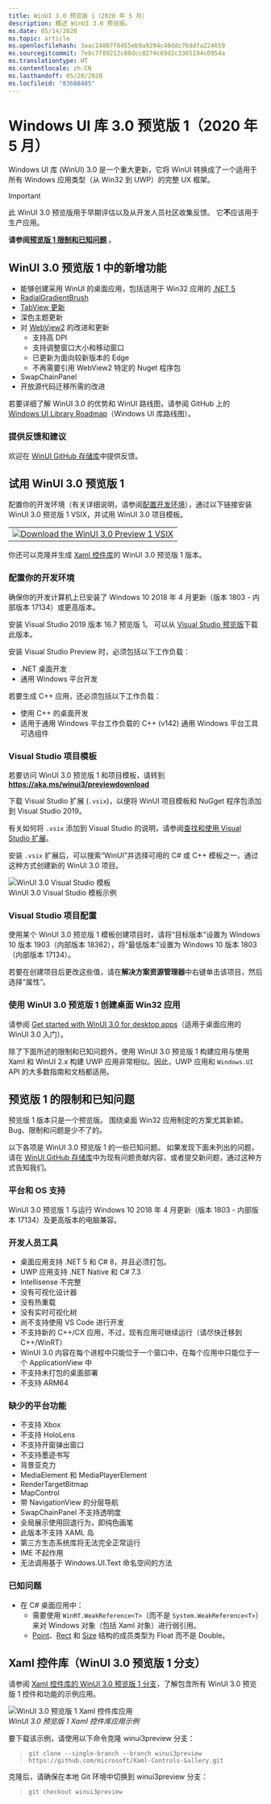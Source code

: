 ```yaml
---
title: WinUI 3.0 预览版 1（2020 年 5 月）
description: 概述 WinUI 3.0 预览版。
ms.date: 05/14/2020
ms.topic: article
ms.openlocfilehash: 3aac14807f8455eb9a9294c40ddc76ddfa224659
ms.sourcegitcommit: 7e8c7f89212c88dcc0274c69d2c3365194c0954a
ms.translationtype: HT
ms.contentlocale: zh-CN
ms.lasthandoff: 05/20/2020
ms.locfileid: "83688485"
---
```

# <a name="windows-ui-library-30-preview-1-may-2020"></a>Windows UI 库 3.0 预览版 1（2020 年 5 月）

Windows UI 库 (WinUI) 3.0 是一个重大更新，它将 WinUI 转换成了一个适用于所有 Windows 应用类型（从 Win32 到 UWP）的完整 UX 框架。

> [!Important]
> 此 WinUI 3.0 预览版用于早期评估以及从开发人员社区收集反馈。 它**不**应该用于生产应用。
>
> **请参阅[预览版 1 限制和已知问题](#preview-1-limitations-and-known-issues)** 。
## <a name="new-features-in-winui-30-preview-1"></a>WinUI 3.0 预览版 1 中的新增功能

- 能够创建采用 WinUI 的桌面应用，包括适用于 Win32 应用的 [.NET 5](https://github.com/dotnet/core/tree/master/release-notes/5.0)
- [RadialGradientBrush](/windows/uwp/design/style/brushes#radial-gradient-brushes)
- [TabView 更新](/windows/uwp/design/controls-and-patterns/tab-view)
- 深色主题更新
- 对 [WebView2](https://docs.microsoft.com/microsoft-edge/hosting/webview2) 的改进和更新
  - 支持高 DPI
  - 支持调整窗口大小和移动窗口
  - 已更新为面向较新版本的 Edge
  - 不再需要引用 WebView2 特定的 Nuget 程序包
- SwapChainPanel
- 开放源代码迁移所需的改进

若要详细了解 WinUI 3.0 的优势和 WinUI 路线图，请参阅 GitHub 上的 [Windows UI Library Roadmap](https://github.com/microsoft/microsoft-ui-xaml/blob/master/docs/roadmap.md)（Windows UI 库路线图）。

### <a name="provide-feedback-and-suggestions"></a>提供反馈和建议

欢迎在 [WinUI GitHub 存储库](https://github.com/microsoft/microsoft-ui-xaml/issues/new/choose)中提供反馈。

## <a name="try-winui-30-preview-1"></a>试用 WinUI 3.0 预览版 1

配置你的开发环境（有关详细说明，请参阅[配置开发环境](#configure-your-dev-environment)），通过以下链接安装 WinUI 3.0 预览版 1 VSIX，并试用 WinUI 3.0 项目模板。

<table>
<tr>
<td align="center">
<a href="https://aka.ms/winui3/previewdownload"><img src="images/downloadbuttontx.png" alt="Download the WinUI 3.0 Preview 1 VSIX"/></a>
<!--
<br/>
<a href="https://aka.ms/winui3/previewdownload">Download the WinUI 3.0 Preview 1 VSIX</a>
-->
</td>
</tr>
</table>

你还可以克隆并生成 [Xaml 控件库](#xaml-controls-gallery-winui-30-preview-1-branch)的 WinUI 3.0 预览版 1 版本。

### <a name="configure-your-dev-environment"></a>配置你的开发环境

确保你的开发计算机上已安装了 Windows 10 2018 年 4 月更新（版本 1803 - 内部版本 17134）或更高版本。

安装 Visual Studio 2019 版本 16.7 预览版 1。 可以从 [Visual Studio 预览版](https://visualstudio.microsoft.com/vs/preview)下载此版本。

安装 Visual Studio Preview 时，必须包括以下工作负载：

- .NET 桌面开发
- 通用 Windows 平台开发

若要生成 C++ 应用，还必须包括以下工作负载：

- 使用 C++ 的桌面开发
- 适用于通用 Windows 平台工作负载的 C++ (v142) 通用 Windows 平台工具可选组件

### <a name="visual-studio-project-templates"></a>Visual Studio 项目模板

若要访问 WinUI 3.0 预览版 1 和项目模板，请转到 **https://aka.ms/winui3/previewdownload**

下载 Visual Studio 扩展 (`.vsix`)，以便将 WinUI 项目模板和 NuGget 程序包添加到 Visual Studio 2019。

有关如何将 `.vsix` 添加到 Visual Studio 的说明，请参阅[查找和使用 Visual Studio 扩展](https://docs.microsoft.com/visualstudio/ide/finding-and-using-visual-studio-extensions?view=vs-2019#install-without-using-the-manage-extensions-dialog-box)。

安装 `.vsix` 扩展后，可以搜索“WinUI”并选择可用的 C# 或 C++ 模板之一，通过这种方式创建新的 WinUI 3.0 项目。

![WinUI 3.0 Visual Studio 模板](images/WinUI3Templates.png)<br/>
WinUI 3.0 Visual Studio 模板示例

### <a name="visual-studio-project-configuration"></a>Visual Studio 项目配置

使用某个 WinUI 3.0 预览版 1 模板创建项目时，请将“目标版本”设置为 Windows 10 版本 1903（内部版本 18362），将“最低版本”设置为 Windows 10 版本 1803（内部版本 17134）。

若要在创建项目后更改这些值，请在**解决方案资源管理器**中右键单击该项目，然后选择“属性”。

### <a name="creating-a-desktop-win32-app-with-winui-30-preview-1"></a>使用 WinUI 3.0 预览版 1 创建桌面 Win32 应用

请参阅 [Get started with WinUI 3.0 for desktop apps](get-started-winui3-for-desktop.md)（适用于桌面应用的 WinUI 3.0 入门）。

除了下面所述的限制和已知问题外，使用 WinUI 3.0 预览版 1 构建应用与使用 Xaml 和 WinUI 2.x 构建 UWP 应用非常相似。因此，UWP 应用和 `Windows.UI` API 的大多数指南和文档都适用。

## <a name="preview-1-limitations-and-known-issues"></a>预览版 1 的限制和已知问题

预览版 1 版本只是一个预览版。 围绕桌面 Win32 应用制定的方案尤其新颖。 Bug、限制和问题是少不了的。

以下各项是 WinUI 3.0 预览版 1 的一些已知问题。 如果发现下面未列出的问题，请在 [WinUI GitHub 存储库](https://github.com/microsoft/microsoft-ui-xaml/issues/new/choose)中为现有问题贡献内容，或者提交新问题，通过这种方式告知我们。

### <a name="platform-and-os-support"></a>平台和 OS 支持

WinUI 3.0 预览版 1 与运行 Windows 10 2018 年 4 月更新（版本 1803 - 内部版本 17134）及更高版本的电脑兼容。

### <a name="developer-tools"></a>开发人员工具

- 桌面应用支持 .NET 5 和 C# 8，并且必须打包。
- UWP 应用支持 .NET Native 和 C# 7.3
- Intellisense 不完整
- 没有可视化设计器
- 没有热重载
- 没有实时可视化树
- 尚不支持使用 VS Code 进行开发
- 不支持新的 C++/CX 应用，不过，现有应用可继续运行（请尽快迁移到 C++/WinRT）
- WinUI 3.0 内容在每个进程中只能位于一个窗口中，在每个应用中只能位于一个 ApplicationView 中
- 不支持未打包的桌面部署
- 不支持 ARM64

### <a name="missing-platform-features"></a>缺少的平台功能

- 不支持 Xbox
- 不支持 HoloLens
- 不支持开窗弹出窗口
- 不支持墨迹书写
- 背景亚克力
- MediaElement 和 MediaPlayerElement
- RenderTargetBitmap
- MapControl
- 带 NavigationView 的分层导航
- SwapChainPanel 不支持透明度
- 全局展示使用回退行为，即纯色画笔
- 此版本不支持 XAML 岛
- 第三方生态系统库将无法完全正常运行
- IME 不起作用
- 无法调用基于 Windows.UI.Text 命名空间的方法

### <a name="known-issues"></a>已知问题

- 在 C# 桌面应用中：
   - 需要使用 `WinRT.WeakReference<T>`（而不是 `System.WeakReference<T>`）来对 Windows 对象（包括 Xaml 对象）进行弱引用。
   - [Point](https://docs.microsoft.com/uwp/api/Windows.Foundation.Point)、[Rect](https://docs.microsoft.com/uwp/api/Windows.Foundation.Rect) 和 [Size](https://docs.microsoft.com/uwp/api/Windows.Foundation.Size) 结构的成员类型为 Float 而不是 Double。


## <a name="xaml-controls-gallery-winui-30-preview-1-branch"></a>Xaml 控件库（WinUI 3.0 预览版 1 分支）

请参阅 [Xaml 控件库的 WinUI 3.0 预览版 1 分支](https://github.com/microsoft/Xaml-Controls-Gallery/tree/winui3preview)，了解包含所有 WinUI 3.0 预览版 1 控件和功能的示例应用。

![WinUI 3.0 预览版 1 Xaml 控件库应用](images/WinUI3XamlControlsGallery.png)<br/>
*WinUI 3.0 预览版 1 Xaml 控件库应用示例*

要下载该示例，请使用以下命令克隆 winui3preview 分支：

> `git clone --single-branch --branch winui3preview https://github.com/microsoft/Xaml-Controls-Gallery.git`

克隆后，请确保在本地 Git 环境中切换到 winui3preview 分支：

> `git checkout winui3preview`
